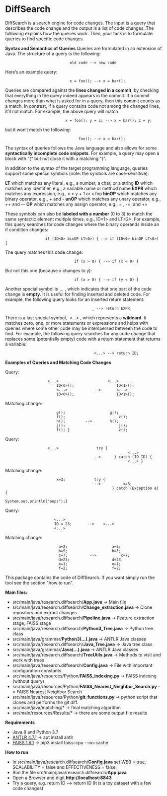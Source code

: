 # DiffSearch

DiffSearch is a search engine for code changes. The input is a query that describes the code
change and the output is a list of code changes. The following explains how the queries work.
Then, your task is to formulate queries to find specific code changes.

**Syntax and Semantics of Queries**
Queries are formulated in an extension of Java. The structure of a query is the following:

                                 old code --> new code

Here’s an example query:

                                 x = foo(); --> x = bar();
                                 
Queries are compared against the **lines changed in a commit**, by checking that everything in
the query indeed appears in the commit. If a commit changes more than what is asked for in a
query, then this commit counts as a match. In contrast, if a query contains code not among the
changed lines, it’ll not match. For example, the above query will match

                               x = foo(); y = z; --> x = bar(); z = y;
                               
but it won’t match the following:

                                     foo(); --> x = bar();

The syntax of queries follows the Java language and also allows for some **syntactically
incomplete code snippets**. For example, a query may open a block with “{“ but not close it with
a matching “}”.

In addition to the syntax of the target programming language, queries support some special
symbols (note: the symbols are case-sensitive):

**LT** which matches any literal, e.g., a number, a char, or a string
**ID** which matches any identifier, e.g., a variable name or method name
**EXPR** which matches any expression, e.g., x < y + 1 or x.foo
**binOP** which matches any binary operator, e.g., + and -
**unOP** which matches any unary operator, e.g., ++ and --
**OP** which matches any assign operator, e.g., = , -=, and +=

These symbols can also be **labeled with a number** (0 to 3) to match the same syntactic
element multiple times, e.g., ID<1> and LT<2>. For example, this query searches for code
changes where the binary operands inside an if condition changes:

                      if (ID<0> binOP LT<0>) { --> if (ID<0> binOP LT<0>) {

The query matches this code change:

                                   if (x > 0) { --> if (x < 0) {

But not this one (because x changes to y):

                                   if (x > 0) { --> if (y < 0) {

Another special symbol is ​ _ ​ , which indicates that one part of the code change is **empty**. It is
useful for finding inserted and deleted code. For example, the following query looks for an
inserted return statement:

                                           _ --> return EXPR;

There is a last special symbol, ​ <...>​ , which represents a **wildcard**. It matches zero, one, or more
statements or expressions and helps with queries where some other code may be interspersed
between the code to find. For example, the following query searches for any code change that
replaces some (potentially empty) code with a return statement that returns a variable:

                                            <...> --> return ID;


**Examples of Queries and Matching Code Changes**

Query:    
               	
               	       <...>                      <...>
                           ID<0>();                   ID<1>();
                           <...>         	-->       <...>
                           ID<0>();                	  ID<1>();
               	 
Matching change:   
    
                           g();              	   g();
                           f();                        z();
                           h();    		-->        h();
                           j();                        j();
                           f(); }                	   z();


Query:     
               	
               	       <...> 		         try {
                                                           <...>
                                            -->      } catch (ID ID) {
                                                           <...> }

Matching change: 	

                           x=3; 		  	try {
                                            -->          x=3;
                                                    } catch (Exception e) {
                                                         System.out.println("oops");}


Query:                  
  	
  	                      <...>
                          ID = 23;   	 -->  	<...>
                          <...>

Matching change: 	

                            a=2;             		a=2;
                            b=5;             		b=5;
                            c=7;    	  -->	        c=7;
                            d=23;           		d=23;
                            e=1;             		e=1;
                            f=2;              		f=2;



This package contains the code of DiffSearch. If you want simply run the tool see the section "how to run".

**Main files:**
- src/main/java/research.diffsearch/**App.java** -> Main file
- src/main/java/research.diffsearch/**Change_extraction.java** -> Clone repository and extract changes
- src/main/java/research.diffsearch/**Pipeline.java** -> Feature extraction stage, FAISS stage 
- src/main/java/research.diffsearch/**Python3_Tree.java** -> Python tree class 
- src/main/java/grammar/**Python3(...).java** -> ANTLR Java classes
- src/main/java/research.diffsearch/**Java_Tree.java** -> Java tree class 
- src/main/java/grammar/**Java(...).java** -> ANTLR Java classes
- src/main/java/research.diffsearch/**TreeUtils.java** -> Methods to visit and work with trees
- src/main/java/research.diffsearch/**Config.java** -> File with important configuration constants.
- src/main/java/resources/Python/**FAISS_indexing.py** -> FAISS indexing (without query)
- src/main/java/resources/Python/**FAISS_Nearest_Neighbor_Search.py** -> FAISS Nearest Neighbor Search
- src/main/java/resources/Python/**git_functions.py** -> python script that clones and performs the git diff.
- src/main/java/matching/*  -> final matching algorithm
- src/main/resources/Results/* -> there are some output file results


**Requirements**
- Java 8 and Python 3.7
- [ANTLR 4.7.1](https://github.com/antlr/antlr4/blob/master/doc/getting-started.md) -> apt install antlr
- [FAISS 1.6.1](https://github.com/facebookresearch/faiss/blob/master/INSTALL.md) -> pip3 install faiss-cpu --no-cache

**How to run**
- In src/main/java/research.diffsearch/**Config.java** set WEB = true, SCALABILITY  = false and EFFECTIVENESS = false;
- Run the file src/main/java/research.diffsearch/**App.java**
- Open a Browser and digit **http://localhost:8843**
- Try a query, e.g. return ID --> return ID (It is a toy dataset with a few code changes)